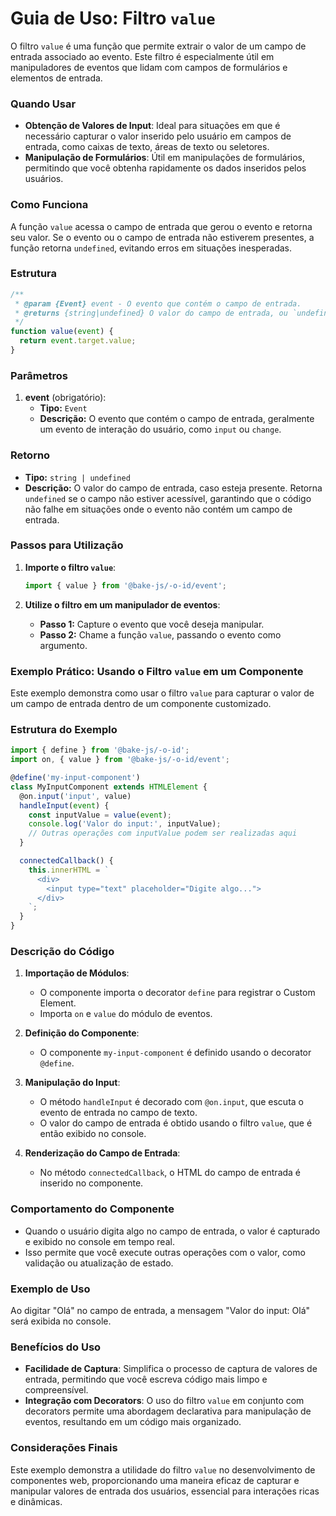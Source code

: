 # Guia de Uso: Filtro `value`

O filtro `value` é uma função que permite extrair o valor de um campo de entrada associado ao evento. Este filtro é especialmente útil em manipuladores de eventos que lidam com campos de formulários e elementos de entrada.

### Quando Usar

- **Obtenção de Valores de Input**: Ideal para situações em que é necessário capturar o valor inserido pelo usuário em campos de entrada, como caixas de texto, áreas de texto ou seletores.
- **Manipulação de Formulários**: Útil em manipulações de formulários, permitindo que você obtenha rapidamente os dados inseridos pelos usuários.

### Como Funciona

A função `value` acessa o campo de entrada que gerou o evento e retorna seu valor. Se o evento ou o campo de entrada não estiverem presentes, a função retorna `undefined`, evitando erros em situações inesperadas.

### Estrutura

```javascript
/**
 * @param {Event} event - O evento que contém o campo de entrada.
 * @returns {string|undefined} O valor do campo de entrada, ou `undefined` se o campo não estiver presente.
 */
function value(event) {
  return event.target.value;
}
```

### Parâmetros

1. **event** (obrigatório):
   - **Tipo:** `Event`
   - **Descrição:** O evento que contém o campo de entrada, geralmente um evento de interação do usuário, como `input` ou `change`.

### Retorno

- **Tipo:** `string | undefined`
- **Descrição:** O valor do campo de entrada, caso esteja presente. Retorna `undefined` se o campo não estiver acessível, garantindo que o código não falhe em situações onde o evento não contém um campo de entrada.

### Passos para Utilização

1. **Importe o filtro `value`**:

   ```javascript
   import { value } from '@bake-js/-o-id/event';
   ```

2. **Utilize o filtro em um manipulador de eventos**:

   - **Passo 1:** Capture o evento que você deseja manipular.
   - **Passo 2:** Chame a função `value`, passando o evento como argumento.

### Exemplo Prático: Usando o Filtro `value` em um Componente

Este exemplo demonstra como usar o filtro `value` para capturar o valor de um campo de entrada dentro de um componente customizado.

### Estrutura do Exemplo

```javascript
import { define } from '@bake-js/-o-id';
import on, { value } from '@bake-js/-o-id/event';

@define('my-input-component')
class MyInputComponent extends HTMLElement {
  @on.input('input', value)
  handleInput(event) {
    const inputValue = value(event);
    console.log('Valor do input:', inputValue);
    // Outras operações com inputValue podem ser realizadas aqui
  }

  connectedCallback() {
    this.innerHTML = `
      <div>
        <input type="text" placeholder="Digite algo...">
      </div>
    `;
  }
}
```

### Descrição do Código

1. **Importação de Módulos**:
   - O componente importa o decorator `define` para registrar o Custom Element.
   - Importa `on` e `value` do módulo de eventos.

2. **Definição do Componente**:
   - O componente `my-input-component` é definido usando o decorator `@define`.

3. **Manipulação do Input**:
   - O método `handleInput` é decorado com `@on.input`, que escuta o evento de entrada no campo de texto.
   - O valor do campo de entrada é obtido usando o filtro `value`, que é então exibido no console.

4. **Renderização do Campo de Entrada**:
   - No método `connectedCallback`, o HTML do campo de entrada é inserido no componente.

### Comportamento do Componente

- Quando o usuário digita algo no campo de entrada, o valor é capturado e exibido no console em tempo real.
- Isso permite que você execute outras operações com o valor, como validação ou atualização de estado.

### Exemplo de Uso

Ao digitar "Olá" no campo de entrada, a mensagem "Valor do input: Olá" será exibida no console.

### Benefícios do Uso

- **Facilidade de Captura**: Simplifica o processo de captura de valores de entrada, permitindo que você escreva código mais limpo e compreensível.
- **Integração com Decorators**: O uso do filtro `value` em conjunto com decorators permite uma abordagem declarativa para manipulação de eventos, resultando em um código mais organizado.

### Considerações Finais

Este exemplo demonstra a utilidade do filtro `value` no desenvolvimento de componentes web, proporcionando uma maneira eficaz de capturar e manipular valores de entrada dos usuários, essencial para interações ricas e dinâmicas.
